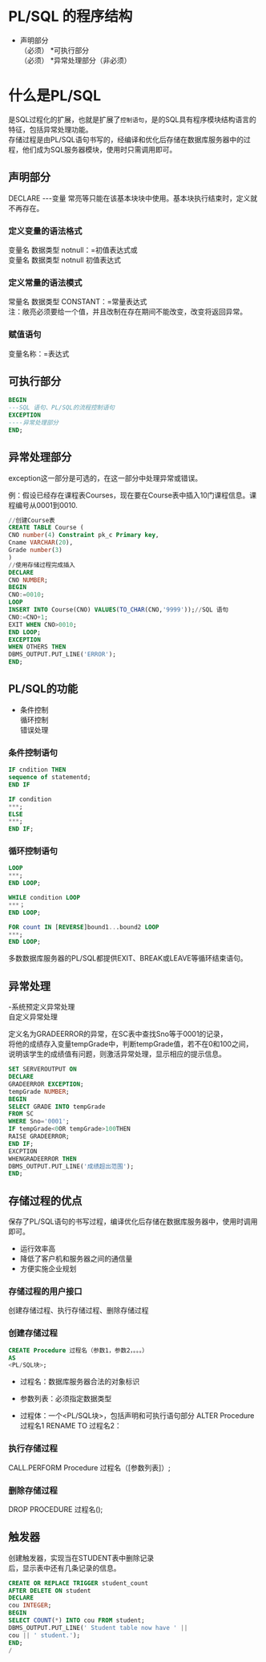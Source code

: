 # PL/SQL 的程序结构<br>
* 声明部分<br>（必须）
*可执行部分<br>（必须）
*异常处理部分（非必须）<br>
# 什么是PL/SQL<br>
是SQL过程化的扩展，也就是扩展了`控制语句`，是的SQL具有程序模块结构语言的特征，包括异常处理功能。<br>
存储过程是由PL/SQL语句书写的，经编译和优化后存储在数据库服务器中的过程，他们成为SQL服务器模块，使用时只需调用即可。<br>
## 声明部分<br>
DECLARE ---变量 常亮等只能在该基本块块中使用。基本块执行结束时，定义就不再存在。<br>
### 定义变量的语法格式<br>
变量名 数据类型 notnull：=初值表达式或<br>
变量名 数据类型 notnull 初值表达式<br>
### 定义常量的语法模式
常量名 数据类型 CONSTANT：=常量表达式<br>
注：敞亮必须要给一个值，并且改制在存在期间不能改变，改变将返回异常。
### 赋值语句<br>
变量名称：=表达式<br>

## 可执行部分
```SQL
BEGIN
---SQL 语句、PL/SQL的流程控制语句
EXCEPTION
----异常处理部分
END;
```

## 异常处理部分<br>
exception这一部分是可选的，在这一部分中处理异常或错误。<br>

例：假设已经存在课程表Courses，现在要在Course表中插入10门课程信息。课程编号从0001到0010.
```SQL
//创建Course表
CREATE TABLE Course (
CNO number(4) Constraint pk_c Primary key,
Cname VARCHAR(20),
Grade number(3)
)
//使用存储过程完成插入
DECLARE
CNO NUMBER;
BEGIN
CNO:=0010;
LOOP
INSERT INTO Course(CNO) VALUES(TO_CHAR(CNO,'9999'));//SQL 语句
CNO:=CNO+1;
EXIT WHEN CNO>0010;
END LOOP;
EXCEPTION
WHEN OTHERS THEN
DBMS_OUTPUT.PUT_LINE('ERROR');
END;
```
## PL/SQL的功能<br>
- 条件控制<br>循环控制<br>错误处理

### 条件控制语句<br>
```SQL
IF cndition THEN
sequence of statementd;
END IF

IF condition 
***;
ELSE
***;
END IF;
```

### 循环控制语句<br>
```SQL
LOOP
***;
END LOOP;

WHILE condition LOOP
***；
END LOOP;

FOR count IN [REVERSE]bound1...bound2 LOOP
***;
END LOOP;

```
多数数据库服务器的PL/SQL都提供EXIT、BREAK或LEAVE等循环结束语句。<br>

## 异常处理<br>
-系统预定义异常处理<br>自定义异常处理

定义名为GRADEERROR的异常，在SC表中查找Sno等于0001的记录，<br>
将他的成绩存入变量tempGrade中，判断tempGrade值，若不在0和100之间，<br>
说明该学生的成绩值有问题，则激活异常处理，显示相应的提示信息。<br>
```SQL
SET SERVEROUTPUT ON 
DECLARE
GRADEERROR EXCEPTION;
tempGrade NUMBER;
BEGIN
SELECT GRADE INTO tempGrade
FROM SC
WHERE Sno='0001';
IF tempGrade<0OR tempGrade>100THEN 
RAISE GRADEERROR;
END IF;
EXCPTION
WHENGRADEERROR THEN
DBMS_OUTPUT.PUT_LINE('成绩超出范围');
END;
```

## 存储过程的优点 <br>
保存了PL/SQL语句的书写过程，编译优化后存储在数据库服务器中，使用时调用即可。<br>
* 运行效率高<br>
* 降低了客户机和服务器之间的通信量<br>
* 方便实施企业规划<br>

### 存储过程的用户接口<br>
创建存储过程、执行存储过程、删除存储过程

### 创建存储过程<br>
```SQL
CREATE Procedure 过程名（参数1，参数2，。。。）
AS
<PL/SQL块>;
```
* 过程名：数据库服务器合法的对象标识

* 参数列表：必须指定数据类型

* 过程体：一个<PL/SQL块>，包括声明和可执行语句部分
ALTER Procedure 过程名1 RENAME TO 过程名2： 
### 执行存储过程

CALL.PERFORM Procedure 过程名（[参数列表]）;

### 删除存储过程<br>
DROP PROCEDURE 过程名();

## 触发器
创建触发器，实现当在STUDENT表中删除记录<br>
后，显示表中还有几条记录的信息。<br>
```SQL
CREATE OR REPLACE TRIGGER student_count
AFTER DELETE ON student
DECLARE
cou INTEGER;
BEGIN
SELECT COUNT(*) INTO cou FROM student;
DBMS_OUTPUT.PUT_LINE(' Student table now have ' ||
cou || ' student.');
END;
/
```

